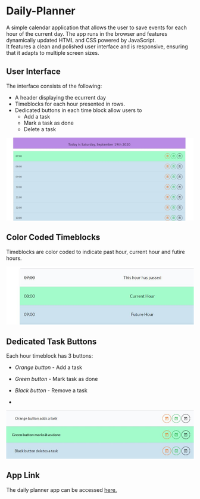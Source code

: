 # Daily-Planner

A simple calendar application that allows the user to save events for each hour of the current day.
The app runs in the browser and features dynamically updated HTML and CSS powered by JavaScript.  
It features a clean and polished user interface and is responsive, ensuring that it adapts to multiple screen sizes.

## User Interface

The interface consists of the following:

* A header displaying the ecurrent day
* Timeblocks for each hour presented in rows.
* Dedicated buttons in each time block allow users to
    * Add a task
    * Mark a task as done
    * Delete a task

![Image of Daily Planner App](/images/daily-planner.JPG)  

## Color Coded Timeblocks
Timeblocks are color coded to indicate past hour, current hour and futire hours.

![Image of Color Coded Timeblocks](/images/hourcolorcoded.JPG)

## Dedicated Task Buttons

Each hour timeblock has 3 buttons:

* *Orange button* - Add a task

* *Green button* - Mark task as done

* *Black button* - Remove a task
* 
![Image of Daily Planner buttons](/images/buttons.JPG)

## App Link

The daily planner app can be accessed [here.](https://himanshu-sxna.github.io/daily-planner/)